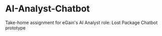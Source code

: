 # AI-Analyst-Chatbot
Take-home assignment for eGain's AI Analyst role: Lost Package Chatbot prototype
